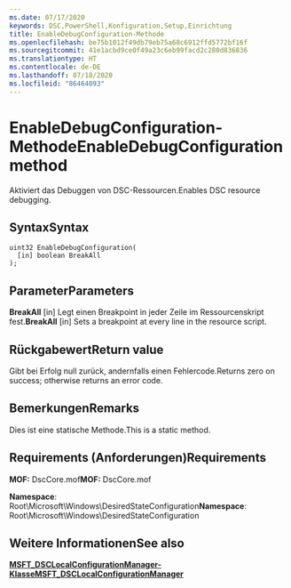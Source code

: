 ```yaml
---
ms.date: 07/17/2020
keywords: DSC,PowerShell,Konfiguration,Setup,Einrichtung
title: EnableDebugConfiguration-Methode
ms.openlocfilehash: be75b1012f49db79eb75a68c6912ffd5772bf16f
ms.sourcegitcommit: 41e1acbd9ce0f49a23c6eb99facd2c280d836836
ms.translationtype: HT
ms.contentlocale: de-DE
ms.lasthandoff: 07/18/2020
ms.locfileid: "86464093"
---
```

# <a name="enabledebugconfiguration-method"></a><span data-ttu-id="a775c-103">EnableDebugConfiguration-Methode</span><span class="sxs-lookup"><span data-stu-id="a775c-103">EnableDebugConfiguration method</span></span>

<span data-ttu-id="a775c-104">Aktiviert das Debuggen von DSC-Ressourcen.</span><span class="sxs-lookup"><span data-stu-id="a775c-104">Enables DSC resource debugging.</span></span>

## <a name="syntax"></a><span data-ttu-id="a775c-105">Syntax</span><span class="sxs-lookup"><span data-stu-id="a775c-105">Syntax</span></span>

```mof
uint32 EnableDebugConfiguration(
  [in] boolean BreakAll
);
```

## <a name="parameters"></a><span data-ttu-id="a775c-106">Parameter</span><span class="sxs-lookup"><span data-stu-id="a775c-106">Parameters</span></span>

<span data-ttu-id="a775c-107">**BreakAll** \[in\] Legt einen Breakpoint in jeder Zeile im Ressourcenskript fest.</span><span class="sxs-lookup"><span data-stu-id="a775c-107">**BreakAll** \[in\] Sets a breakpoint at every line in the resource script.</span></span>

## <a name="return-value"></a><span data-ttu-id="a775c-108">Rückgabewert</span><span class="sxs-lookup"><span data-stu-id="a775c-108">Return value</span></span>

<span data-ttu-id="a775c-109">Gibt bei Erfolg null zurück, andernfalls einen Fehlercode.</span><span class="sxs-lookup"><span data-stu-id="a775c-109">Returns zero on success; otherwise returns an error code.</span></span>

## <a name="remarks"></a><span data-ttu-id="a775c-110">Bemerkungen</span><span class="sxs-lookup"><span data-stu-id="a775c-110">Remarks</span></span>

<span data-ttu-id="a775c-111">Dies ist eine statische Methode.</span><span class="sxs-lookup"><span data-stu-id="a775c-111">This is a static method.</span></span>

## <a name="requirements"></a><span data-ttu-id="a775c-112">Requirements (Anforderungen)</span><span class="sxs-lookup"><span data-stu-id="a775c-112">Requirements</span></span>

<span data-ttu-id="a775c-113">**MOF:** DscCore.mof</span><span class="sxs-lookup"><span data-stu-id="a775c-113">**MOF:** DscCore.mof</span></span>

<span data-ttu-id="a775c-114">**Namespace**: Root\Microsoft\Windows\DesiredStateConfiguration</span><span class="sxs-lookup"><span data-stu-id="a775c-114">**Namespace**: Root\Microsoft\Windows\DesiredStateConfiguration</span></span>

## <a name="see-also"></a><span data-ttu-id="a775c-115">Weitere Informationen</span><span class="sxs-lookup"><span data-stu-id="a775c-115">See also</span></span>

[<span data-ttu-id="a775c-116">**MSFT_DSCLocalConfigurationManager-Klasse**</span><span class="sxs-lookup"><span data-stu-id="a775c-116">**MSFT_DSCLocalConfigurationManager**</span></span>](msft-dsclocalconfigurationmanager.md)
